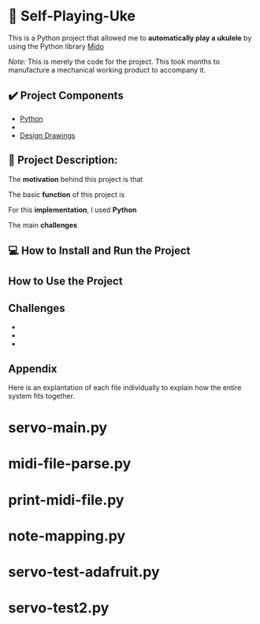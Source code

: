 # 🎸 Self-Playing-Uke
This is a Python project that allowed me to **automatically play a ukulele** by using the Python library [Mido](https://mido.readthedocs.io/en/latest/)

*Note:* This is merely the code for the project. This took months to manufacture a mechanical working product to accompany it.

## ✔️ Project Components
* [Python](https://www.python.org/doc/essays/blurb/)
* 
* [Design Drawings](https://github.com/key50/Senior-Project)

## 📜 Project Description:
The **motivation** behind this project is that

The basic **function** of this project is 

For this **implementation**, I used **Python** 

The main **challenges** 

## 💻 How to Install and Run the Project

## How to Use the Project

## Challenges
* 
* 
*
## Appendix
Here is an explantation of each file individually to explain how the entire system fits together.

# servo-main.py
# midi-file-parse.py
# print-midi-file.py
# note-mapping.py
# servo-test-adafruit.py
# servo-test2.py

